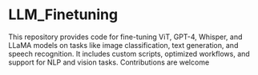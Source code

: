 # LLM_Finetuning
This repository provides code for fine-tuning ViT, GPT-4, Whisper, and LLaMA models on tasks like image classification, text generation, and speech recognition. It includes custom scripts, optimized workflows, and support for NLP and vision tasks. Contributions are welcome
